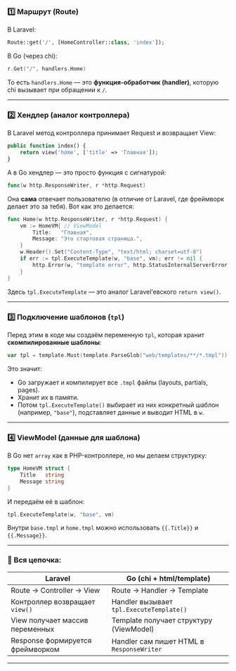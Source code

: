 ### 1️⃣ Маршрут (Route)

В Laravel:

```php
Route::get('/', [HomeController::class, 'index']);
```

В Go (через chi):

```go
r.Get("/", handlers.Home)
```

То есть `handlers.Home` — это **функция-обработчик (handler)**, которую chi вызывает при обращении к `/`.

---

### 2️⃣ Хендлер (аналог контроллера)

В Laravel метод контроллера принимает Request и возвращает View:

```php
public function index() {
    return view('home', ['title' => 'Главная']);
}
```

А в Go хендлер — это просто функция с сигнатурой:

```go
func(w http.ResponseWriter, r *http.Request)
```

Она **сама** отвечает пользователю (в отличие от Laravel, где фреймворк делает это за тебя).
Вот как это делается:

```go
func Home(w http.ResponseWriter, r *http.Request) {
    vm := HomeVM{ // ViewModel
        Title:   "Главная",
        Message: "Это стартовая страница.",
    }
    w.Header().Set("Content-Type", "text/html; charset=utf-8")
    if err := tpl.ExecuteTemplate(w, "base", vm); err != nil {
        http.Error(w, "template error", http.StatusInternalServerError)
    }
}
```

Здесь `tpl.ExecuteTemplate` — это аналог Laravel’евского `return view()`.

---

### 3️⃣ Подключение шаблонов (`tpl`)

Перед этим в коде мы создаём переменную `tpl`, которая хранит **скомпилированные шаблоны**:

```go
var tpl = template.Must(template.ParseGlob("web/templates/**/*.tmpl"))
```

Это значит:

* Go загружает и компилирует все `.tmpl` файлы (layouts, partials, pages).
* Хранит их в памяти.
* Потом `tpl.ExecuteTemplate()` выбирает из них конкретный шаблон (например, `"base"`), подставляет данные и выводит HTML в `w`.

---

### 4️⃣ ViewModel (данные для шаблона)

В Go нет `array` как в PHP-контроллере, но мы делаем структурку:

```go
type HomeVM struct {
    Title   string
    Message string
}
```

И передаём её в шаблон:

```go
tpl.ExecuteTemplate(w, "base", vm)
```

Внутри `base.tmpl` и `home.tmpl` можно использовать `{{.Title}}` и `{{.Message}}`.

---

### 🔗 Вся цепочка:

| Laravel                          | Go (chi + html/template)                  |
| -------------------------------- | ----------------------------------------- |
| Route → Controller → View        | Route → Handler → Template                |
| Контроллер возвращает `view()`   | Handler вызывает `tpl.ExecuteTemplate()`  |
| View получает массив переменных  | Template получает структуру (ViewModel)   |
| Response формируется фреймворком | Handler сам пишет HTML в `ResponseWriter` |

---